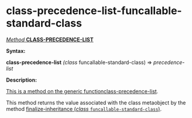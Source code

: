class-precedence-list-funcallable-standard-class
================================================

[*Method* **CLASS-PRECEDENCE-LIST**]()

**Syntax:**

**class-precedence-list** *(class* funcallable-standard-class) => *precedence-list*

**Description:**

[This is a method on the generic function]()[class-precedence-list](class-precedence-list.md).

This method returns the value associated with the class metaobject by the method [finalize-inheritance (*class* `funcallable-standard-class`)](finalize-inheritance-funcallable-standard-class.md).
